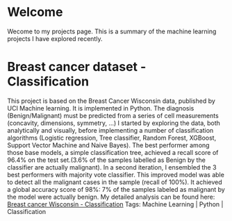 # Welcome
<body>
Wecome to my projects page. This is a summary of the machine learning projects I have explored recently.  
<h1>Breast cancer dataset - Classification</h1>
This project is based on the Breast Cancer Wisconsin data, published by UCI Machine learning. It is implemented in Python. The diagnosis (Benign/Malignant) must be predicted from a series of cell measurements (concavity, dimensions, symmetry, ...)
</div>
I started by exploring the data, both analytically and visually, before implementing a number of classification algorithms (Logistic regression, Tree classifier, Random Forest, XGBoost, Support Vector Machine and Naive Bayes). The best performer among those base models, a simple classification tree, achieved a recall score of 96.4%  on the test set.(3.6% of the samples labelled as Benign by the classifier are actually malignant).
</div>
In a second iteration, I ensembled the 3 best performers with majority vote classifier. This improved model was able to detect all the malignant cases in the sample (recall of 100%). It achieved a global accuracy score of 98%: 7% of the samples labeled as malignant by the model were actually benign.
</div>
My detailed analysis can be found here: 
</div>
<a href="final.html" title="final.html">Breast cancer Wisconsin - Classification</a>
</div>
Tags: Machine Learning | Python | Classification
<body/>
